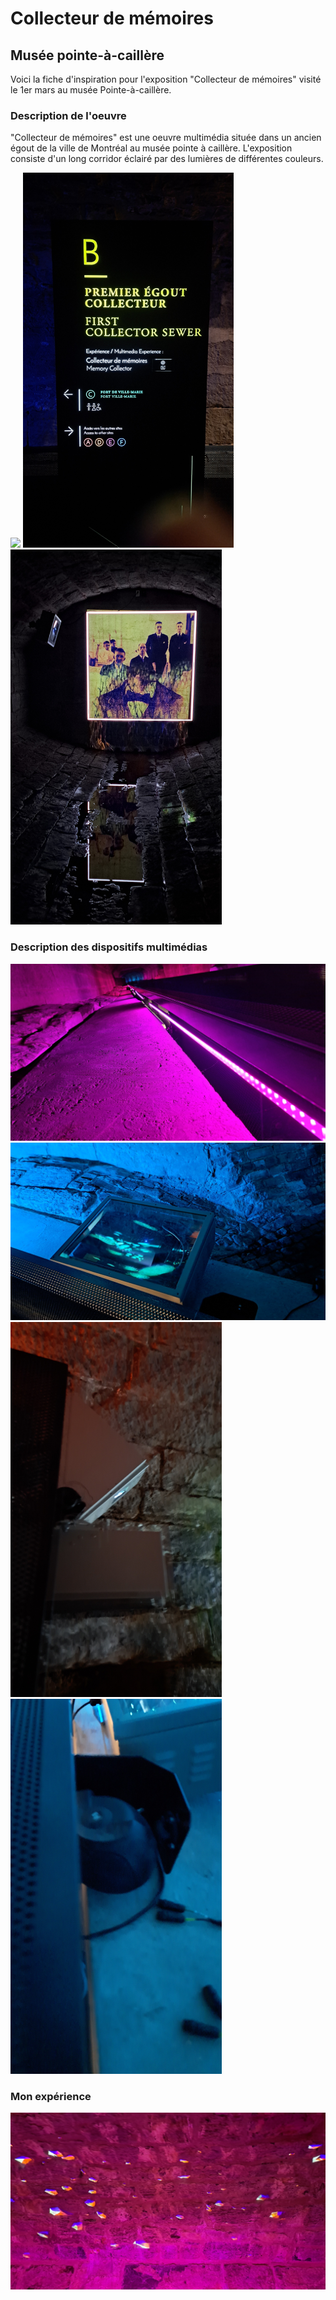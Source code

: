 # Collecteur de mémoires #
## Musée pointe-à-caillère ##

Voici la fiche d'inspiration pour l'exposition "Collecteur de mémoires" visité le 1er mars au musée Pointe-à-caillère.

### Description de l'oeuvre ###

"Collecteur de mémoires" est une oeuvre multimédia située dans un ancien égout de la ville de Montréal au musée pointe à caillère. L'exposition consiste d'un long corridor éclairé par des lumières de différentes couleurs. 

<img src="media/TP3_visite_individuelle_pointe-a-caillere_corridor.jpg">

<img src="media/TP3_visite_individuelle_pointe-a-caillere_cartel.jpg" height="600px">

<img src="media/TP3_visite_individuelle_pointe-a-caillere_fin-projection.jpg" height="600px">

### Description des dispositifs multimédias ###

<img src="media/TP3_visite_individuelle_pointe-a-caillere_lumieres.jpg">

<img src="media/TP3_visite_individuelle_pointe-a-caillere_projecteur.jpg">

<img src="media/TP3_visite_individuelle_pointe-a-caillere_projecteur-fin.jpg" height="600px">

<img src="media/TP3_visite_individuelle_pointe-a-caillere_speaker.jpg" height="600px">

### Mon expérience ###

<img src="media/TP3_visite_individuelle_pointe-a-caillere_projection.jpg">
